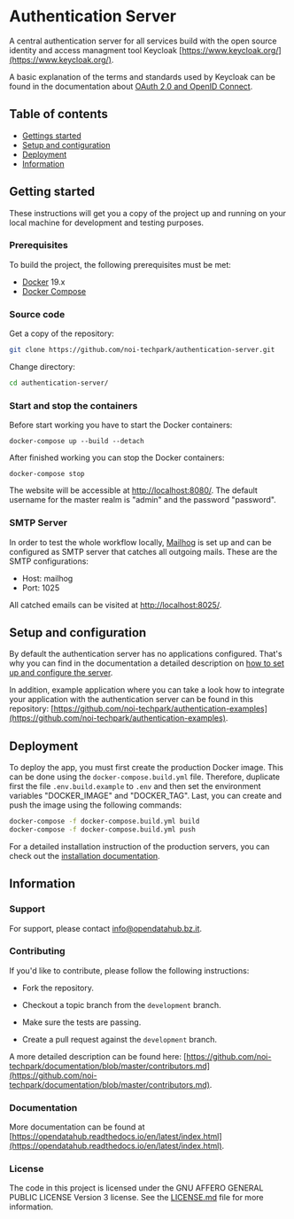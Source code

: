 # Authentication Server

A central authentication server for all services build with the open source identity and access managment tool Keycloak [https://www.keycloak.org/](https://www.keycloak.org/).

A basic explanation of the terms and standards used by Keycloak can be found in the documentation about [OAuth 2.0 and OpenID Connect](docs/oauth2-and-openid-connect.md).

## Table of contents

- [Gettings started](#getting-started)
- [Setup and contiguration](#setup-and-configuration)
- [Deployment](#deployment)
- [Information](#information)

## Getting started

These instructions will get you a copy of the project up and running
on your local machine for development and testing purposes.

### Prerequisites

To build the project, the following prerequisites must be met:

- [Docker](https://www.docker.com/) 19.x
- [Docker Compose](https://docs.docker.com/compose/)

### Source code

Get a copy of the repository:

```bash
git clone https://github.com/noi-techpark/authentication-server.git
```

Change directory:

```bash
cd authentication-server/
```

### Start and stop the containers

Before start working you have to start the Docker containers:

```
docker-compose up --build --detach
```

After finished working you can stop the Docker containers:

```
docker-compose stop
```

The website will be accessible at [http://localhost:8080/](http://localhost:8080/). The default username for the master realm is "admin" and the password "password".

### SMTP Server

In order to test the whole workflow locally, [Mailhog](https://github.com/mailhog/MailHog) is set up and can be configured as SMTP server that catches all outgoing mails. These are the SMTP configurations:

- Host: mailhog
- Port: 1025

All catched emails can be visited at [http://localhost:8025/](http://localhost:8025/).

## Setup and configuration

By default the authentication server has no applications configured. That's why you can find in the documentation a detailed description on [how to set up and configure the server](docs/noi-authentication-server.md).

In addition, example application where you can take a look how to integrate your application with the authentication server can be found in this repository: [https://github.com/noi-techpark/authentication-examples](https://github.com/noi-techpark/authentication-examples).

## Deployment

To deploy the app, you must first create the production Docker image. This can be done using the `docker-compose.build.yml` file. Therefore, duplicate first the file `.env.build.example` to `.env` and then set the environment variables "DOCKER_IMAGE" and "DOCKER_TAG". Last, you can create and push the image using the following commands:

```bash
docker-compose -f docker-compose.build.yml build
docker-compose -f docker-compose.build.yml push
```

For a detailed installation instruction of the production servers, you can check out the [installation documentation](docs/installation.md).

## Information

### Support

For support, please contact [info@opendatahub.bz.it](mailto:info@opendatahub.bz.it).

### Contributing

If you'd like to contribute, please follow the following instructions:

- Fork the repository.

- Checkout a topic branch from the `development` branch.

- Make sure the tests are passing.

- Create a pull request against the `development` branch.

A more detailed description can be found here: [https://github.com/noi-techpark/documentation/blob/master/contributors.md](https://github.com/noi-techpark/documentation/blob/master/contributors.md).

### Documentation

More documentation can be found at [https://opendatahub.readthedocs.io/en/latest/index.html](https://opendatahub.readthedocs.io/en/latest/index.html).

### License

The code in this project is licensed under the GNU AFFERO GENERAL PUBLIC LICENSE Version 3 license. See the [LICENSE.md](LICENSE.md) file for more information.
